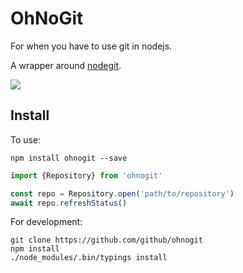 # OhNoGit

For when you have to use git in nodejs.

A wrapper around [nodegit](https://github.com/nodegit/nodegit).

![](http://www.reactiongifs.com/r/whid1.gif)

## Install

To use:

```
npm install ohnogit --save
```

```js
import {Repository} from 'ohnogit'

const repo = Repository.open('path/to/repository')
await repo.refreshStatus()
```

For development:

```
git clone https://github.com/github/ohnogit
npm install
./node_modules/.bin/typings install
```
